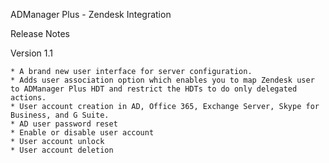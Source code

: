 ADManager Plus - Zendesk Integration

Release Notes

Version 1.1

	* A brand new user interface for server configuration.
	* Adds user association option which enables you to map Zendesk user to ADManager Plus HDT and restrict the HDTs to do only delegated actions.
	* User account creation in AD, Office 365, Exchange Server, Skype for Business, and G Suite.
	* AD user password reset
	* Enable or disable user account
	* User account unlock
	* User account deletion